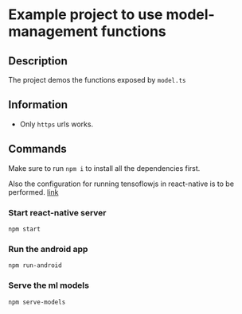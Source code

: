 # Example project to use model-management functions
## Description
The project demos the functions exposed by `model.ts`

## Information
+ Only `https` urls works.

## Commands
Make sure to run `npm i` to install all the dependencies first.

Also the configuration for running tensoflowjs in react-native is to be performed. [link](https://www.npmjs.com/package/@tensorflow/tfjs-react-native)
### Start react-native server
```shell
npm start
```

### Run the android app
```shell
npm run-android
```

### Serve the ml models
```shell
npm serve-models
```